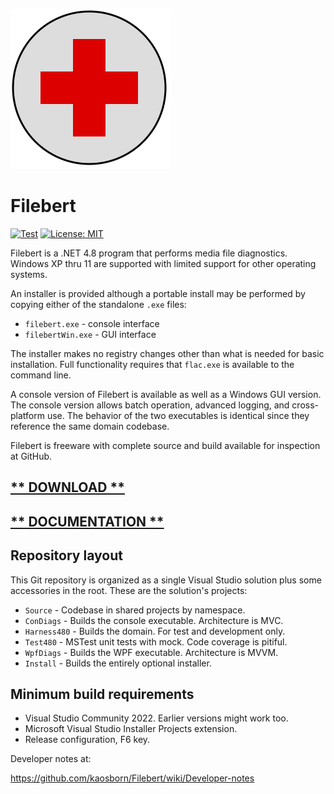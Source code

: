 ![logo](Images/FirstAidWin256.png)
# Filebert

[![Test](https://github.com/kaosborn/Filebert/actions/workflows/Test.yml/badge.svg)](https://github.com/kaosborn/Filebert/actions/workflows/test.yml)
[![License: MIT](https://img.shields.io/badge/License-MIT-yellow.svg)](https://github.com/kaosborn/Filebert/blob/master/LICENSE)

Filebert is a .NET 4.8 program that performs media file diagnostics.
Windows XP thru 11 are supported with limited support for other operating systems.

An installer is provided although a portable install may be performed by copying either of the standalone `.exe` files:
* `filebert.exe` - console interface
* `filebertWin.exe` - GUI interface

The installer makes no registry changes other than what is needed for basic installation.
Full functionality requires that `flac.exe` is available to the command line.

A console version of Filebert is available as well as a Windows GUI version.
The console version allows batch operation, advanced logging, and cross-platform use.
The behavior of the two executables is identical since they reference the same domain codebase.

Filebert is freeware with complete source and build available for inspection at GitHub.

## [** DOWNLOAD **](https://github.com/kaosborn/Filebert/releases/)

## [** DOCUMENTATION **](https://github.com/kaosborn/Filebert/wiki/)

## Repository layout

This Git repository is organized as a single Visual Studio solution plus some accessories in the root.
These are the solution's projects:

* `Source` - Codebase in shared projects by namespace.
* `ConDiags` - Builds the console executable. Architecture is MVC.
* `Harness480` - Builds the domain. For test and development only.
* `Test480` - MSTest unit tests with mock. Code coverage is pitiful.
* `WpfDiags` - Builds the WPF executable. Architecture is MVVM.
* `Install` - Builds the entirely optional installer.

## Minimum build requirements

* Visual Studio Community 2022. Earlier versions might work too.
* Microsoft Visual Studio Installer Projects extension.
* Release configuration, F6 key.

Developer notes at:

https://github.com/kaosborn/Filebert/wiki/Developer-notes
